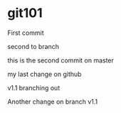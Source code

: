 # git101
First commit


second to branch

this is the second commit on master

my last change on github


v1.1 branching out

Another change on branch v1.1

